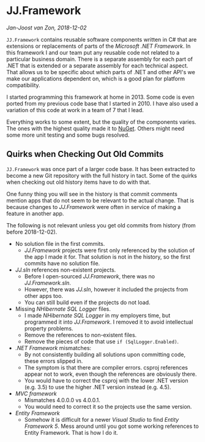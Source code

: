 ﻿# JJ.Framework

*Jan-Joost van Zon, 2018-12-02*

`JJ.Framework` contains reusable software components written in C# that are extensions or replacements of parts of the *Microsoft .NET Framework*. In this framework I and our team put any reusable code not related to a particular business domain. There is a separate assembly for each part of .NET that is extended or a separate assembly for each technical aspect. That allows us to be specific about which parts of .NET and other API's we make our applications dependent on, which is a good plan for platform compatibility.

I started programming this framework at home in 2013. Some code is even ported from my previous code base that I started in 2010. I have also used a variation of this code at work in a team of 7 that I lead.

Everything works to some extent, but the quality of the components varies. The ones with the highest quality made it to [NuGet](https://www.nuget.org/profiles/jjvanzon). Others might need some more unit testing and some bugs resolved.

## Quirks when Checking Out Old Commits

`JJ.Framework` was once part of a larger code base. It has been extracted to become a new Git repository with the full history in tact. Some of the quirks when checking out old history items have to do with that.

One funny thing you will see in the history is that commit comments mention apps that do not seem to be relevant to the actual change. That is because changes to *JJ.Framework* were often in service of making a feature in another app.

The following is not relevant unless you get old commits from history (from before 2018-12-02).

* No solution file in the first commits.
	* *JJ.Framework* projects were first only referenced by the solution of the app I made it for. That solution is not in the history, so the first commits have no solution file.
* *JJ.sln* references non-existent projects.
	* Before I open-sourced *JJ.Framework*, there was no *JJ.Framework.sln*.
	* However, there was *JJ.sln*, however it included the projects from other apps too.
	* You can still build even if the projects do not load.
* Missing *NHibernate SQL Logger* files.
	* I made *NHibernate SQL Logger* in my employers time, but programmed it into *JJ.Framework*. I removed it to avoid intellectual property problems.
	* Remove the references to non-existent files.
	* Remove the pieces of code that use `if (SqlLogger.Enabled)`.
* *.NET Framework* mismatches:
	* By not consistently building all solutions upon committing code, these errors slipped in.
	* The symptom is that there are compiler errors. csproj references appear not to work, even though the references are obviously there.
	* You would have to correct the csproj with the lower .NET version (e.g. 3.5) to use the higher .NET version instead (e.g. 4.5).
* *MVC framework*
	* Mismatches 4.0.0.0 vs 4.0.0.1.
	* You would need to correct it so the projects use the same version.
* *Entity Framework*
	* Somehow it is difficult for a newer *Visual Studio* to find *Entity Framework 5*. Mess around until you got some working references to Entity Framework. That is how I do it.
